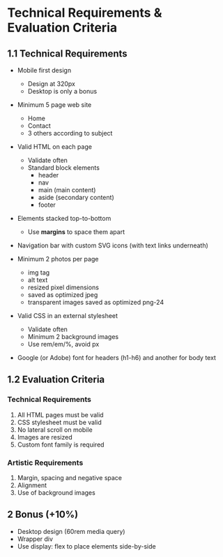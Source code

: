 # Technical Requirements & Evaluation Criteria 

## 1.1 Technical Requirements 

-   Mobile first design

    -   Design at 320px
    -   Desktop is only a bonus

-   Minimum 5 page web site

    -   Home
    -   Contact
    -   3 others according to subject

-   Valid HTML on each page

    -   Validate often
    -   Standard block elements
        -   header
        -   nav
        -   main (main content)
        -   aside (secondary content)
        -   footer

-   Elements stacked top-to-bottom

    -   Use **margins** to space them apart

-   Navigation bar with custom SVG icons (with text links underneath)

-   Minimum 2 photos per page

    -   img tag
    -   alt text
    -   resized pixel dimensions
    -   saved as optimized jpeg
    -   transparent images saved as optimized png-24

-   Valid CSS in an external stylesheet

    -   Validate often
    -   Minimum 2 background images
    -   Use rem/em/%, avoid px

-   Google (or Adobe) font for headers (h1-h6) and another for body text

## 1.2 Evaluation Criteria 

### Technical Requirements 

1.  All HTML pages must be valid
2.  CSS stylesheet must be valid
3.  No lateral scroll on mobile
4.  Images are resized
5.  Custom font family is required

### Artistic Requirements

1.  Margin, spacing and negative space
2.  Alignment
3.  Use of background images

## 2 Bonus (+10%) 

-   Desktop design (60rem media query)
-   Wrapper div
-   Use display: flex to place elements side-by-side